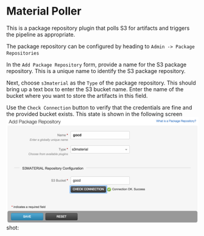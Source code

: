 Material Poller
===

This is a package repository plugin that polls S3 for artifacts and triggers the pipeline as appropriate.

The package repository can be configured by heading to `Admin -> Package Repositories`

In the `Add Package Repository` form, provide a name for the S3 package repository. This is a unique name to identify the S3 package repository.

Next, choose `s3material` as the `Type` of the package repository. This should bring up a text box to enter the S3 bucket name. Enter the name of the bucket where you want to store the artifacts in this field.

Use the `Check Connection` button to verify that the credentials are fine and the provided bucket exists. This state is shown in the following screen![](material_configuration.png)shot:

